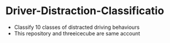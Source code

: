 # Driver-Distraction-Classificatio
- Classify 10 classes of distracted driving behaviours
- This repository and threeicecube are same account
